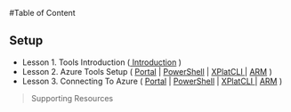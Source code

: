#Table of Content

##  Setup
* Lesson 1. Tools Introduction ([ Introduction](#) )
* Lesson 2. Azure Tools Setup ( [Portal](#) | [PowerShell](#) | [XPlatCLI ](#) | [ARM](#) )
* Lesson 3. Connecting To Azure ( [Portal](#) | [PowerShell](#) | [XPlatCLI ](#) | [ARM](#) )
>Supporting Resources